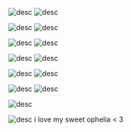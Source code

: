 ![desc](https://64.media.tumblr.com/822c2aac5d9feebac6bf9c5dff16b603/a80f8d6c2495852b-6f/s100x200/19eeff33c6d775dcc9fa181a89cfe55af1742faa.gifv) 
![desc](https://64.media.tumblr.com/5b76460deddc2aca759d624acbd5f634/a80f8d6c2495852b-39/s100x200/e133382bb98bb8ab8dd7456a3d75b6d79f6d0ada.jpg) 

![desc](https://64.media.tumblr.com/cefc9b385c65a695cc95c3aa6cd9261f/a80f8d6c2495852b-d8/s100x200/346aec11618630821f08f221c9c5d00961a91aa6.gifv)
![desc](https://64.media.tumblr.com/80f8538469a4d0b8ae93ee88ad9a2489/f33359c3d9795218-32/s250x400/070e207e6bbffa4e7ad76627e5baa29d61ceb5ba.gifv)

![desc](https://64.media.tumblr.com/448dd236ae0ff896c700c0b8ac7525d8/a8a95f6703737559-d4/s250x400/060ef7da7e79f23a820e69043b823f615140c85f.gifv) 
![desc](https://64.media.tumblr.com/b49cb21c626f964e367a19140584600f/d982d55531111359-8a/s250x400/145071fbee19839161682c51e1f3634c031311e9.gifv)

![desc](https://64.media.tumblr.com/23a95dfdbebd8926c2694d8663f8e491/7abe01c205630f27-ae/s250x400/92a52eec9ea20297cf11c385262d26835c8a8b6a.gifv) 
![desc](https://64.media.tumblr.com/0addead48a929ea5748b2443af5bfdd6/415c471641f3b5ea-a9/s250x400/000c04cec715ae33e260758e52a6ae3af3e81ec4.gifv)

![desc](https://64.media.tumblr.com/b8e0518e84759d432441ab9477ba2019/b02e9b9fbea2c91e-89/s250x400/1c217d0fc14e8425438d95c5bc4e99288184a5ee.gifv) 
![desc](https://64.media.tumblr.com/5387f4a4c9e9feccb39f2823f5ccb871/dd4247d1d987b38d-cc/s250x400/064e9ba7b64742a876208244852dc8d321734d43.gifv)

![desc](https://64.media.tumblr.com/01748963a1332c075ce806aa6fb9b80e/dfbbd8c7c0b3410c-40/s250x400/48df4ef890cca61fe03603a6d5a16275ecd78692.gifv) 
![desc](https://64.media.tumblr.com/f89df7d01fe0fcdc0d70aaa73cb61a11/tumblr_py6j20qw9o1yucgm5o1_250.gifv) 

![desc](https://64.media.tumblr.com/69e9c523617649e489919037abbf27a9/393ee05c047c15db-cb/s250x400/b2adbe2220ae3906a38c635c6534a2231710de93.gifv)

![desc](https://64.media.tumblr.com/f5e0a749275c2d701a97164eaf7094de/3400bab8094b2855-26/s75x75_c1/e4c87a6862417f2ba1d174c30008dcca16679e40.gifv)  i love my sweet ophelia < 3
<!--
**deerskulls/deerskulls** is a ✨ _special_ ✨ repository because its `README.md` (this file) appears on your GitHub profile.

Here are some ideas to get you started:

- 🔭 I’m currently working on ...
- 🌱 I’m currently learning ...
- 👯 I’m looking to collaborate on ...
- 🤔 I’m looking for help with ...
- 💬 Ask me about ...
- 📫 How to reach me: ...
- 😄 Pronouns: ...
- ⚡ Fun fact: ...
-->
